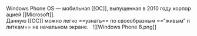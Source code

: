 Windows Phone OS — мобильная [[ОС]], выпущенная в 2010 году корпорацией [[Microsoft]]. 
Данную [[ОС]] можно легко ==узнать== по своеобразным ==“живым” плиткам== на начальном экране.  
![[Windows Phone 8.png]]
